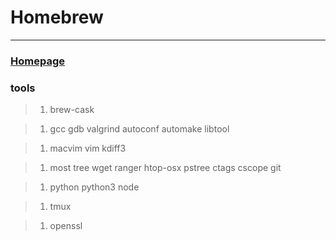 # Homebrew

---

### [Homepage](http://brew.sh/)

### tools

> 1. brew-cask

> 1. gcc gdb valgrind autoconf automake libtool

> 1. macvim vim kdiff3

> 1. most tree wget ranger htop-osx pstree ctags cscope git

> 1. python python3 node

> 1. tmux

> 1. openssl
